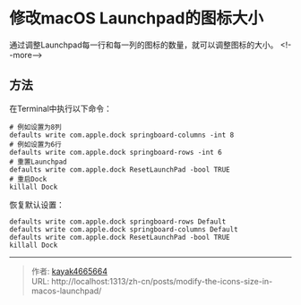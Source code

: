 # 修改macOS Launchpad的图标大小

通过调整Launchpad每一行和每一列的图标的数量，就可以调整图标的大小。
&lt;!--more--&gt;

## 方法

在Terminal中执行以下命令：
``` shell
# 例如设置为8列
defaults write com.apple.dock springboard-columns -int 8
# 例如设置为6行
defaults write com.apple.dock springboard-rows -int 6
# 重置Launchpad
defaults write com.apple.dock ResetLaunchPad -bool TRUE
# 重启Dock
killall Dock
```

恢复默认设置：
``` shell
defaults write com.apple.dock springboard-rows Default
defaults write com.apple.dock springboard-columns Default
defaults write com.apple.dock ResetLaunchPad -bool TRUE
killall Dock
```

---

> 作者: [kayak4665664](https://github.com/kayak4665664)  
> URL: http://localhost:1313/zh-cn/posts/modify-the-icons-size-in-macos-launchpad/  

